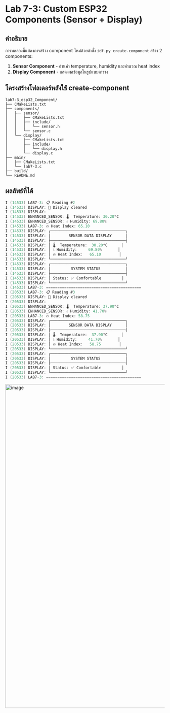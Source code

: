 # Lab 7-3: Custom ESP32 Components (Sensor + Display)

## คำอธิบาย
การทดลองนี้แสดงการสร้าง component ใหม่ด้วยคำสั่ง `idf.py create-component`
สร้าง 2 components:
1. **Sensor Component** - อ่านค่า temperature, humidity และคำนวณ heat index
2. **Display Component** - แสดงผลข้อมูลในรูปแบบตาราง

## โครงสร้างโฟลเดอร์หลังใช้ create-component
```
lab7-3_esp32_Component/
├── CMakeLists.txt
├── components/
│   ├── sensor/
│   │   ├── CMakeLists.txt
│   │   ├── include/
│   │   │   └── sensor.h
│   │   └── sensor.c
│   └── display/
│       ├── CMakeLists.txt
│       ├── include/
│       │   └── display.h
│       └── display.c
├── main/
│   ├── CMakeLists.txt
│   └── lab7-3.c
├── build/
└── README.md
```
## ผลลัพธ์ที่ได้
```c
I (14533) LAB7-3: 📋 Reading #2
I (14533) DISPLAY: 🧹 Display cleared
I (14533) DISPLAY: 
I (14533) ENHANCED_SENSOR: 🌡️  Temperature: 30.20°C
I (14533) ENHANCED_SENSOR: 💧 Humidity: 69.80%
I (14533) LAB7-3: 🔥 Heat Index: 65.10
I (14533) DISPLAY: ┌─────────────────────────────────┐
I (14533) DISPLAY: │        SENSOR DATA DISPLAY      │
I (14533) DISPLAY: ├─────────────────────────────────┤
I (14533) DISPLAY: │ 🌡️  Temperature:  30.20°C      │
I (14533) DISPLAY: │ 💧 Humidity:     69.80%       │
I (14533) DISPLAY: │ 🔥 Heat Index:   65.10        │
I (14533) DISPLAY: └─────────────────────────────────┘
I (14533) DISPLAY: ┌─────────────────────────────────┐
I (14533) DISPLAY: │         SYSTEM STATUS           │
I (14533) DISPLAY: ├─────────────────────────────────┤
I (14533) DISPLAY: │ Status: ✅ Comfortable         │
I (14533) DISPLAY: └─────────────────────────────────┘
I (14533) LAB7-3: ==========================================
I (20533) LAB7-3: 📋 Reading #3
I (20533) DISPLAY: 🧹 Display cleared
I (20533) DISPLAY: 
I (20533) ENHANCED_SENSOR: 🌡️  Temperature: 37.90°C
I (20533) ENHANCED_SENSOR: 💧 Humidity: 41.70%
I (20533) LAB7-3: 🔥 Heat Index: 58.75
I (20533) DISPLAY: ┌─────────────────────────────────┐
I (20533) DISPLAY: │        SENSOR DATA DISPLAY      │
I (20533) DISPLAY: ├─────────────────────────────────┤
I (20533) DISPLAY: │ 🌡️  Temperature:  37.90°C      │
I (20533) DISPLAY: │ 💧 Humidity:     41.70%       │
I (20533) DISPLAY: │ 🔥 Heat Index:   58.75        │
I (20533) DISPLAY: └─────────────────────────────────┘
I (20533) DISPLAY: ┌─────────────────────────────────┐
I (20533) DISPLAY: │         SYSTEM STATUS           │
I (20533) DISPLAY: ├─────────────────────────────────┤
I (20533) DISPLAY: │ Status: ✅ Comfortable         │
I (20533) DISPLAY: └─────────────────────────────────┘
I (20533) LAB7-3: ==========================================
```
<img width="1920" height="1020" alt="image" src="https://github.com/user-attachments/assets/8e4dcee5-60a5-4a66-984e-f8fa0b0b4a91" />
